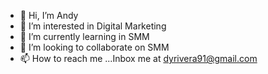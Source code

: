 - 👋 Hi, I’m Andy
- 👀 I’m interested in Digital Marketing
- 🌱 I’m currently learning in SMM
- 💞️ I’m looking to collaborate on SMM
- 📫 How to reach me ...Inbox me at dyrivera91@gmail.com

<!---
Andy050492/Andy050492 is a ✨ special ✨ repository because its `README.md` (this file) appears on your GitHub profile.
You can click the Preview link to take a look at your changes.
--->
